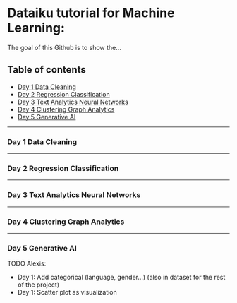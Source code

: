 # Dataiku tutorial for Machine Learning:

The goal of this Github is to show the...

## Table of contents
* [Day 1 Data Cleaning](#day-1-data-cleaning)
* [Day 2 Regression Classification](#day-2-regression-classification)
* [Day 3 Text Analytics Neural Networks](#day-3-text-analytics-neural-networks)
* [Day 4 Clustering Graph Analytics](#day-4-clustering-graph-analytics)
* [Day 5 Generative AI](#day-5-generative-ai)



----------------------
### **Day 1 Data Cleaning**

----------------------
### **Day 2 Regression Classification**

----------------------
### **Day 3 Text Analytics Neural Networks**

----------------------
### **Day 4 Clustering Graph Analytics**

----------------------
### **Day 5 Generative AI**


TODO Alexis: 
- Day 1: Add categorical (language, gender...) (also in dataset for the rest of the project)
- Day 1: Scatter plot as visualization 
